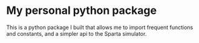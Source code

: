 # My personal python package

This is a python package I built that allows me to import frequent functions and constants, and a simpler api to the Sparta simulator.
